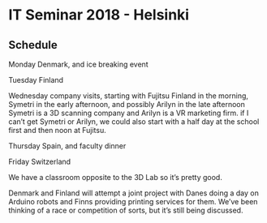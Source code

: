# IT Seminar 2018 - Helsinki

## Schedule

Monday Denmark, and ice breaking event
 
Tuesday Finland
 
Wednesday company visits, starting with Fujitsu Finland in the morning, Symetri in the early afternoon, and possibly Arilyn in the late afternoon Symetri is a 3D scanning company and Arilyn is a VR marketing firm. if I can’t get Symetri or Arilyn, we could also start with a half day at the school first and then noon at Fujitsu.
 
Thursday Spain, and faculty dinner
 
Friday Switzerland
 
We have a classroom opposite to the 3D Lab so it’s pretty good.
 
Denmark and Finland will attempt a joint project with Danes doing a day on Arduino robots and Finns providing printing services for them. We’ve been thinking of a race or competition of sorts, but it’s still being discussed.
